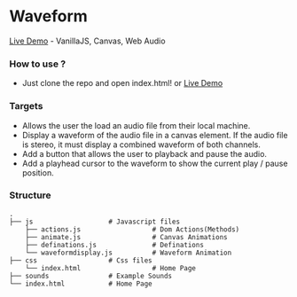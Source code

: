 # Waveform
[Live Demo](https://bilalcorbacioglu.github.io/waveform/)  - VanillaJS, Canvas, Web Audio

### How to use ?
  - Just clone the repo and open index.html! or [Live Demo](https://bilalcorbacioglu.github.io/waveform/)

### Targets
  - Allows the user the load an audio file from their local machine.
  - Display a waveform of the audio file in a canvas element. If the audio file is stereo, it must display a combined waveform of both channels.
  - Add a button that allows the user to playback and pause the audio.
  - Add a playhead cursor to the waveform to show the current play / pause position.

### Structure
    .
    ├── js                   # Javascript files
        ├── actions.js                  # Dom Actions(Methods)
        ├── animate.js                  # Canvas Animations
        ├── definations.js              # Definations
        └── waveformdisplay.js          # Waveform Animation
    ├── css                  # Css files
        └── index.html                  # Home Page
    ├── sounds               # Example Sounds
    └── index.html           # Home Page
